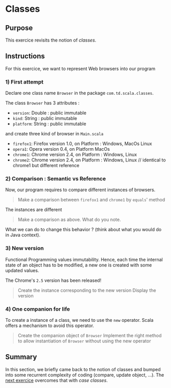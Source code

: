 # Classes

## Purpose

This exercice revisits the notion of _classes_.

## Instructions

For this exercice, we want to represent Web browsers into our program

### 1) First attempt

Declare one class name `Browser` in the package `com.td.scala.classes`.

The class `Browser` has 3 attributes :

- `version`: Double : public immutable
- `kind`: String : public immutable
- `platform`: String : public immutable

and create three kind of browser in `Main.scala`
- `firefox1`: Firefox version 1.0, on Platform : Windows, MacOs Linux
- `opera1`: Opera version 0.4, on Platform MacOs
- `chrome1`: Chrome version 2.4, on Platform : Windows, Linux
- `chrome2`: Chrome version 2.4, on Platform : Windows, Linux   // identical to chrome1 but different reference

### 2) Comparison : Semantic vs Reference

Now, our program requires to compare different instances of browsers.

> Make a comparison between `firefox1` and `chrome1` by `equals`' method

The instances are different

> Make a comparison as above. What do you note.

What we can do to change this behavior ? (think about what you would do in Java context).


### 3) New version

Functional Programming values immutability. Hence, each time the internal state of an object has to be modified, a new one is created with some updated values.

The Chrome's `2.5` version has been released!

> Create the instance corresponding to the new version
> Display the version


### 4) One companion for life

To create a instance of a class, we need to use the `new` operator. Scala offers a mechanism to avoid this operator.

> Create the companion object of `Browser`
> Implement the right method to allow instantiation of `Browser` without using the new operator


## Summary

In this section, we briefly came back to the notion of classes and bumped into some recurrent complexity of coding (compare, update object, ...). The [next exercice](/week_2/06_Case_Classes/README.md) overcomes that with _case classes_.
